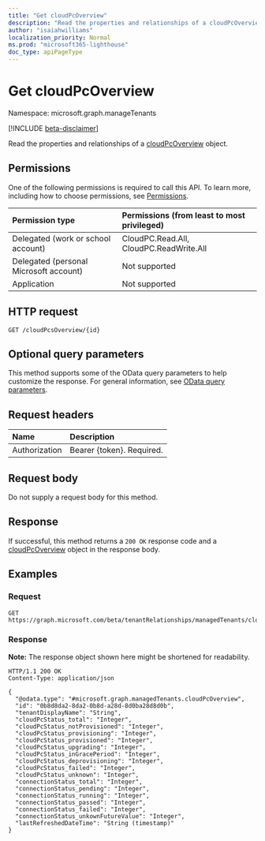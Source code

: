 ```yaml
---
title: "Get cloudPcOverview"
description: "Read the properties and relationships of a cloudPcOverview object."
author: "isaiahwilliams"
localization_priority: Normal
ms.prod: "microsoft365-lighthouse"
doc_type: apiPageType
---
```


# Get cloudPcOverview
Namespace: microsoft.graph.manageTenants

[!INCLUDE [beta-disclaimer](../../includes/beta-disclaimer.md)]

Read the properties and relationships of a [cloudPcOverview](../resources/managedtenants-cloudpcoverview.md) object.

## Permissions
One of the following permissions is required to call this API. To learn more, including how to choose permissions, see [Permissions](/graph/permissions-reference).

|Permission type|Permissions (from least to most privileged)|
|:---|:---|
|Delegated (work or school account)|CloudPC.Read.All, CloudPC.ReadWrite.All|
|Delegated (personal Microsoft account)|Not supported|
|Application|Not supported|

## HTTP request

<!-- {
  "blockType": "ignored"
}
-->
``` http
GET /cloudPcsOverview/{id}
```

## Optional query parameters
This method supports some of the OData query parameters to help customize the response. For general information, see [OData query parameters](/graph/query-parameters).

## Request headers
|Name|Description|
|:---|:---|
|Authorization|Bearer {token}. Required.|

## Request body
Do not supply a request body for this method.

## Response

If successful, this method returns a `200 OK` response code and a [cloudPcOverview](../resources/managedtenants-cloudpcoverview.md) object in the response body.

## Examples

### Request
<!-- {
  "blockType": "request",
  "name": "get_cloudpcoverview"
}
-->
``` http
GET https://graph.microsoft.com/beta/tenantRelationships/managedTenants/cloudPcsOverview/{id}
```


### Response
**Note:** The response object shown here might be shortened for readability.
<!-- {
  "blockType": "response",
  "truncated": true,
  "@odata.type": "microsoft.graph.managedTenants.cloudPcOverview"
}
-->
``` http
HTTP/1.1 200 OK
Content-Type: application/json

{
  "@odata.type": "#microsoft.graph.managedTenants.cloudPcOverview",
  "id": "0b8d8da2-8da2-0b8d-a28d-8d0ba28d8d0b",
  "tenantDisplayName": "String",
  "cloudPcStatus_total": "Integer",
  "cloudPcStatus_notProvisioned": "Integer",
  "cloudPcStatus_provisioning": "Integer",
  "cloudPcStatus_provisioned": "Integer",
  "cloudPcStatus_upgrading": "Integer",
  "cloudPcStatus_inGracePeriod": "Integer",
  "cloudPcStatus_deprovisioning": "Integer",
  "cloudPcStatus_failed": "Integer",
  "cloudPcStatus_unknown": "Integer",
  "connectionStatus_total": "Integer",
  "connectionStatus_pending": "Integer",
  "connectionStatus_running": "Integer",
  "connectionStatus_passed": "Integer",
  "connectionStatus_failed": "Integer",
  "connectionStatus_unkownFutureValue": "Integer",
  "lastRefreshedDateTime": "String (timestamp)"
}
```
